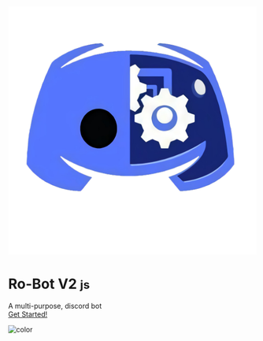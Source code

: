 <!-- _coverpage.md -->

![Ro_bot V2](./images/favicon.png ':size=100px')<br>
# **Ro-Bot V2** <small>js</small>
A multi-purpose, discord bot<br>
[Get Started!](./commands/index)

<!-- background color -->

![color](#f0f0f0)